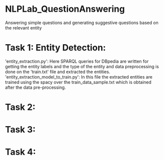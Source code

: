 # NLPLab_QuestionAnswering
Answering simple questions and generating suggestive questions based on the relevant entity
# Task 1: Entity Detection:
'entity_extraction.py': Here SPARQL queries for DBpedia are written for getting the entity labels and the type of the entity and data preprocessing is done on the 'train.txt' file and extracted the entities. 
'entity_extraction_model_to_train.py': In this file the extracted entities are trained using the spacy over the train_data_sample.txt which is obtained after the data pre-processing.
# Task 2: 
# Task 3: 
# Task 4: 
